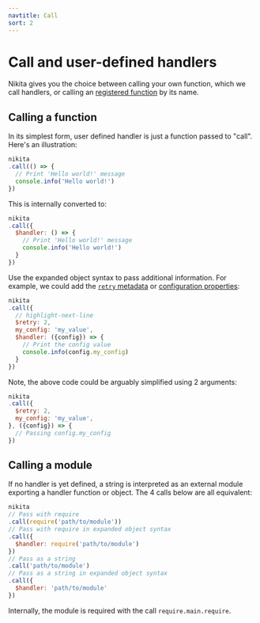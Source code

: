 ```yaml
---
navtitle: Call
sort: 2
---
```


# Call and user-defined handlers

Nikita gives you the choice between calling your own function, which we call handlers, or calling an [registered function](/current/guide/registry) by its name.

## Calling a function

In its simplest form, user defined handler is just a function passed to "call". Here's an illustration:

```js
nikita
.call(() => {
  // Print 'Hello world!' message
  console.info('Hello world!')
})
```

This is internally converted to:

```js
nikita
.call({
  $handler: () => {
    // Print 'Hello world!' message
    console.info('Hello world!')
  }
})
```

Use the expanded object syntax to pass additional information. For example, we could add the [`retry` metadata](/current/api/metadata/retry) or [configuration properties](/current/api/config):

```js
nikita
.call({
  // highlight-next-line
  $retry: 2,
  my_config: 'my_value',
  $handler: ({config}) => {
    // Print the config value
    console.info(config.my_config)
  }
})
```

Note, the above code could be arguably simplified using 2 arguments:

```js
nikita
.call({
  $retry: 2,
  my_config: 'my_value',
}, ({config}) => {
  // Passing config.my_config
})
```

## Calling a module

If no handler is yet defined, a string is interpreted as an external module exporting a handler function or object. The 4 calls below are all equivalent:

```js
nikita
// Pass with require
.call(require('path/to/module'))
// Pass with require in expanded object syntax
.call({
  $handler: require('path/to/module')
})
// Pass as a string
.call('path/to/module')
// Pass as a string in expanded object syntax
.call({
  $handler: 'path/to/module'
})
```

Internally, the module is required with the call `require.main.require`.
